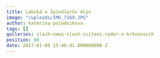 ```yaml
---
title: Labská a Špindlerův mlýn
image: "/uploads/IMG_7169.JPG"
author: katerina-polednikova
tags: []
galleries: slash-news-slash-scitani-vyder-v-krkonosich
position: 69
date: 2017-01-09 15:46:41.000000000 Z
---
```


